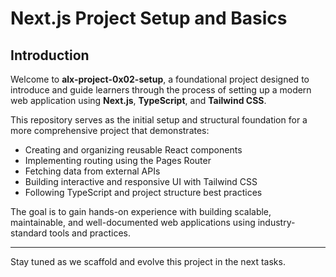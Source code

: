 # Next.js Project Setup and Basics

## Introduction

Welcome to **alx-project-0x02-setup**, a foundational project designed to introduce and guide learners through the process of setting up a modern web application using **Next.js**, **TypeScript**, and **Tailwind CSS**.

This repository serves as the initial setup and structural foundation for a more comprehensive project that demonstrates:

- Creating and organizing reusable React components
- Implementing routing using the Pages Router
- Fetching data from external APIs
- Building interactive and responsive UI with Tailwind CSS
- Following TypeScript and project structure best practices

The goal is to gain hands-on experience with building scalable, maintainable, and well-documented web applications using industry-standard tools and practices.

---

Stay tuned as we scaffold and evolve this project in the next tasks.
